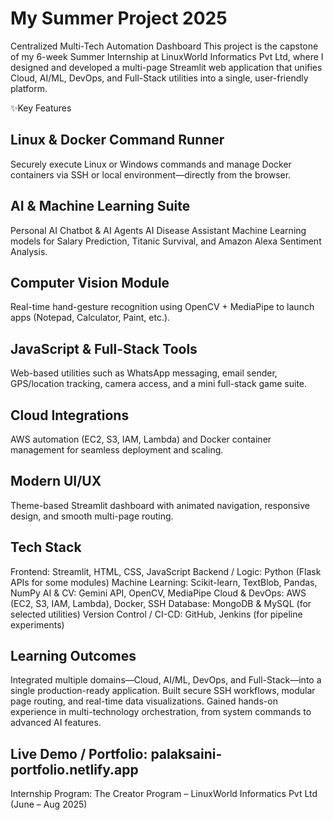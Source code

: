# My Summer Project 2025
Centralized Multi-Tech Automation Dashboard
This project is the capstone of my 6-week Summer Internship at LinuxWorld Informatics Pvt Ltd, where I designed and developed a multi-page Streamlit web application that unifies Cloud, AI/ML, DevOps, and Full-Stack utilities into a single, user-friendly platform.

✨Key Features
## Linux & Docker Command Runner
Securely execute Linux or Windows commands and manage Docker containers via SSH or local environment—directly from the browser.

## AI & Machine Learning Suite
Personal AI Chatbot & AI Agents
AI Disease Assistant
Machine Learning models for Salary Prediction, Titanic Survival, and Amazon Alexa Sentiment Analysis.

## Computer Vision Module
Real-time hand-gesture recognition using OpenCV + MediaPipe to launch apps (Notepad, Calculator, Paint, etc.).

## JavaScript & Full-Stack Tools
Web-based utilities such as WhatsApp messaging, email sender, GPS/location tracking, camera access, and a mini full-stack game suite.

## Cloud Integrations
AWS automation (EC2, S3, IAM, Lambda) and Docker container management for seamless deployment and scaling.

## Modern UI/UX
Theme-based Streamlit dashboard with animated navigation, responsive design, and smooth multi-page routing.

## Tech Stack
Frontend: Streamlit, HTML, CSS, JavaScript
Backend / Logic: Python (Flask APIs for some modules)
Machine Learning: Scikit-learn, TextBlob, Pandas, NumPy
AI & CV: Gemini API, OpenCV, MediaPipe
Cloud & DevOps: AWS (EC2, S3, IAM, Lambda), Docker, SSH
Database: MongoDB & MySQL (for selected utilities)
Version Control / CI-CD: GitHub, Jenkins (for pipeline experiments)

## Learning Outcomes
Integrated multiple domains—Cloud, AI/ML, DevOps, and Full-Stack—into a single production-ready application.
Built secure SSH workflows, modular page routing, and real-time data visualizations.
Gained hands-on experience in multi-technology orchestration, from system commands to advanced AI features.

## Live Demo / Portfolio: palaksaini-portfolio.netlify.app

Internship Program: The Creator Program – LinuxWorld Informatics Pvt Ltd (June – Aug 2025)
